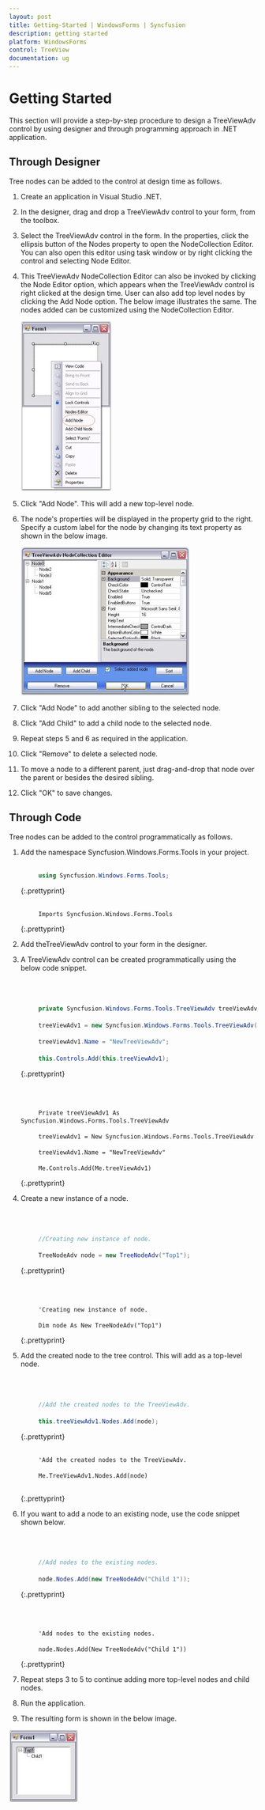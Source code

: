 ```yaml
---
layout: post
title: Getting-Started | WindowsForms | Syncfusion
description: getting started
platform: WindowsForms
control: TreeView 
documentation: ug
---
```


# Getting Started

This section will provide a step-by-step procedure to design a TreeViewAdv control by using designer and through programming approach in .NET application.

## Through Designer

Tree nodes can be added to the control at design time as follows.

1. Create an application in Visual Studio .NET.
2. In the designer, drag and drop a TreeViewAdv control to your form, from the toolbox.
3. Select the TreeViewAdv control in the form. In the properties, click the ellipsis button of the Nodes property to open the NodeCollection Editor. You can also open this editor using task window or by right clicking the control and selecting Node Editor.
4. This TreeViewAdv NodeCollection Editor can also be invoked by clicking the Node Editor option, which appears when the TreeViewAdv control is right clicked at the design time. User can also add top level nodes by clicking the Add Node option. The below image illustrates the same. The nodes added can be customized using the NodeCollection Editor.

   ![](Getting-Started_images/Getting-Started_img1.jpeg)



5. Click "Add Node". This will add a new top-level node.
6. The node's properties will be displayed in the property grid to the right. Specify a custom label for the node by changing its text property as shown in the below image.

   ![](Getting-Started_images/Getting-Started_img2.jpeg)



7. Click "Add Node" to add another sibling to the selected node.
8. Click "Add Child" to add a child node to the selected node.
9. Repeat steps 5 and 6 as required in the application.
10. Click "Remove" to delete a selected node.
11. To move a node to a different parent, just drag-and-drop that node over the parent or besides the desired sibling.
12. Click "OK" to save changes.

## Through Code


Tree nodes can be added to the control programmatically as follows.

1. Add the namespace Syncfusion.Windows.Forms.Tools in your project.

   ~~~ cs

		using Syncfusion.Windows.Forms.Tools;

   ~~~
   {:.prettyprint}

   ~~~ vbnet

		Imports Syncfusion.Windows.Forms.Tools

   ~~~
   {:.prettyprint}

2. Add theTreeViewAdv control to your form in the designer.
3. A TreeViewAdv control can be created programmatically using the below code snippet.

   ~~~ cs



		private Syncfusion.Windows.Forms.Tools.TreeViewAdv treeViewAdv1;

		treeViewAdv1 = new Syncfusion.Windows.Forms.Tools.TreeViewAdv();

		treeViewAdv1.Name = "NewTreeViewAdv";

		this.Controls.Add(this.treeViewAdv1);

   ~~~
   {:.prettyprint}

   ~~~ vbnet



		Private treeViewAdv1 As Syncfusion.Windows.Forms.Tools.TreeViewAdv

		treeViewAdv1 = New Syncfusion.Windows.Forms.Tools.TreeViewAdv 

		treeViewAdv1.Name = "NewTreeViewAdv" 

		Me.Controls.Add(Me.treeViewAdv1)

   ~~~
   {:.prettyprint}

4. Create a new instance of a node.

   ~~~ cs



		//Creating new instance of node.

		TreeNodeAdv node = new TreeNodeAdv("Top1");

   ~~~
   {:.prettyprint}

   ~~~ vbnet



		'Creating new instance of node.

		Dim node As New TreeNodeAdv("Top1")

   ~~~
   {:.prettyprint}

5. Add the created node to the tree control. This will add as a top-level node.

   ~~~ cs



		//Add the created nodes to the TreeViewAdv.

		this.treeViewAdv1.Nodes.Add(node);

   ~~~
   {:.prettyprint}

   ~~~ vbnet

		'Add the created nodes to the TreeViewAdv.

		Me.TreeViewAdv1.Nodes.Add(node)
  
   ~~~
   {:.prettyprint}


6. If you want to add a node to an existing node, use the code snippet shown below.

   ~~~ cs



		//Add nodes to the existing nodes.

		node.Nodes.Add(new TreeNodeAdv("Child 1"));

   ~~~
   {:.prettyprint}

   ~~~ vbnet



		'Add nodes to the existing nodes.

		node.Nodes.Add(New TreeNodeAdv("Child 1"))

   ~~~
   {:.prettyprint}

7. Repeat steps 3 to 5 to continue adding more top-level nodes and child nodes.
8. Run the application.
9. The resulting form is shown in the below image.

![](Getting-Started_images/Getting-Started_img3.jpeg)



